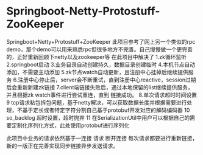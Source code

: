 # Springboot-Netty-Protostuff-ZooKeeper
Springboot+Netty+Protostuff+ZooKeeper
此项目参考了网上另一个类似的rpc demo，那个demo可以用来熟悉rpc但很多地方不完善。自己慢慢做一个更完善的，正好重新回顾下netty以及zookeeper等
在此项目中解决了
1.zk循环监听
2.springboot启动
3.业务目录自动创建持久，数据目录创建临时
4.本机节点自动添加，不需要主动添加
5.zk节点watch自动更新，且注册中心挂掉后继续提供服务
6.注册中心停止后，server会不断重试，直到注册中心reactive，session过期后会重新新建zk链接
7.client端链接失败后，通过本地保留的list继续提供服务，并且根据zk watch事件进行尝试重连，直到	    链接成功。
8.单次请求超时时间设置
9 tcp请求粘包拆包问题，基于netty解决，可以获取数据长度并根据需要进行处理，不基于定长或者特定字符分割自己基于protobuf开发对应的解码编码器
10 so_backlog 超时设置，超时抛弃
11 在SerializationUtil中用户可以根据自己的需要定制化序列化方式，此处使用protobuf进行序列化

此项目中业务的请求依然基于一连接 请求 断开连接 每次请求都要进行重新链接，新的一版正在完善实现同步链接异步发送请求。
